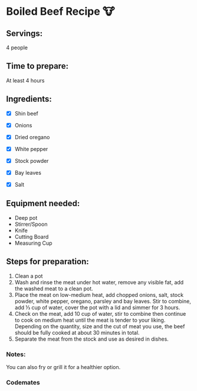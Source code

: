 # Boiled Beef Recipe :cow:

## Servings: 
4 people

## Time to prepare: 
At least 4 hours

## Ingredients:
- [x] Shin beef
- [x] Onions
- [x] Dried oregano
- [x] White pepper
- [x] Stock powder
- [x] Bay leaves
- [x] Salt


## Equipment needed:
- Deep pot
- Stirrer/Spoon
- Knife
- Cutting Board
- Measuring Cup


## Steps for preparation:
1.  Clean a pot	
2.  Wash and rinse the meat under hot water, remove any visible fat, add the washed meat to a clean pot.
3.  Place the meat on low-medium heat, add chopped onions, salt, stock powder, white pepper, oregano, parsley and bay leaves. Stir to combine, add ⅓ cup of water, cover the pot with a lid and simmer for 3 hours.
4.	Check on the meat, add 10 cup of water, stir to combine then continue to cook on medium heat until the meat is tender to your liking. Depending on the quantity, size and the cut of meat you use, the beef should be fully cooked at about 30 minutes in total.
5.	Separate the meat from the stock and use as desired in dishes. 




### Notes:

You can also fry or grill it for a healthier option.

### Codemates #
